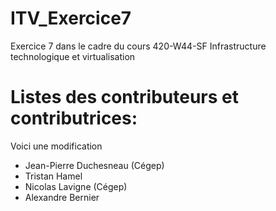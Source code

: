 # ITV_Exercice7

Exercice 7 dans le cadre du cours 420-W44-SF Infrastructure technologique et virtualisation

# Listes des contributeurs et contributrices:
Voici une modification
- Jean-Pierre Duchesneau (Cégep)
- Tristan Hamel
- Nicolas Lavigne (Cégep)
- Alexandre Bernier

